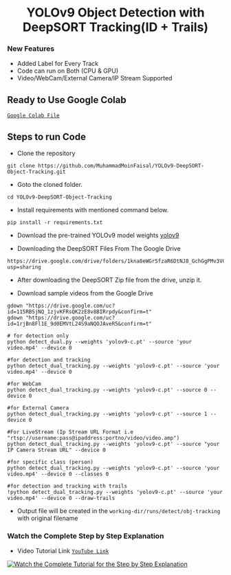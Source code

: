 <H1 align="center">
YOLOv9 Object Detection with DeepSORT Tracking(ID + Trails) </H1>

### New Features
- Added Label for Every Track
- Code can run on Both (CPU & GPU)
- Video/WebCam/External Camera/IP Stream Supported

## Ready to Use Google Colab
[`Google Colab File`](https://colab.research.google.com/drive/1IivrmAtnhpQ1PSmWsp-G6EnqsUOol9v8?usp=sharing)

## Steps to run Code

- Clone the repository
```
git clone https://github.com/MuhammadMoinFaisal/YOLOv9-DeepSORT-Object-Tracking.git
```
- Goto the cloned folder.
```
cd YOLOv9-DeepSORT-Object-Tracking
```
- Install requirements with mentioned command below.
```
pip install -r requirements.txt
```
- Download the pre-trained YOLOv9 model weights
[yolov9](https://github.com/WongKinYiu/yolov9/releases/download/v0.1/yolov9-c.pt)

- Downloading the DeepSORT Files From The Google Drive 
```
https://drive.google.com/drive/folders/1kna8eWGrSfzaR6DtNJ8_GchGgPMv3VC8?usp=sharing
```
- After downloading the DeepSORT Zip file from the drive, unzip it. 

- Download sample videos from the Google Drive
```
gdown "https://drive.google.com/uc?id=115RBSjNQ_1zjvKFRsQK2zE8v8BIRrpdy&confirm=t"
gdown "https://drive.google.com/uc?id=1rjBn8Fl1E_9d0EMVtL24S9aNQOJAveR5&confirm=t"
```
```
# for detection only
python detect_dual.py --weights 'yolov9-c.pt' --source 'your video.mp4' --device 0

#for detection and tracking
python detect_dual_tracking.py --weights 'yolov9-c.pt' --source 'your video.mp4' --device 0

#for WebCam
python detect_dual_tracking.py --weights 'yolov9-c.pt' --source 0 --device 0

#for External Camera
python detect_dual_tracking.py --weights 'yolov9-c.pt' --source 1 --device 0

#For LiveStream (Ip Stream URL Format i.e "rtsp://username:pass@ipaddress:portno/video/video.amp")
python detect_dual_tracking.py --weights 'yolov9-c.pt' --source "your IP Camera Stream URL" --device 0

#for specific class (person)
python detect_dual_tracking.py --weights 'yolov9-c.pt' --source 'your video.mp4' --device 0 --classes 0

#for detection and tracking with trails 
!python detect_dual_tracking.py --weights 'yolov9-c.pt' --source 'your video.mp4' --device 0 --draw-trails 
```

- Output file will be created in the ```working-dir/runs/detect/obj-tracking``` with original filename


### Watch the Complete Step by Step Explanation

- Video Tutorial Link  [`YouTube Link`](https://www.youtube.com/watch?v=b2lhPWKH9Cw)


[![Watch the Complete Tutorial for the Step by Step Explanation](https://img.youtube.com/vi/b2lhPWKH9Cw/0.jpg)]([https://www.youtube.com/watch?v=b2lhPWKH9Cw](https://www.youtube.com/watch?v=b2lhPWKH9Cw))

